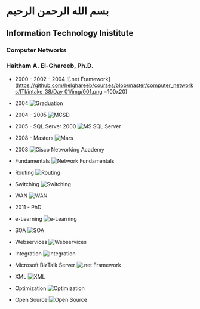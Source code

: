 # بسم الله الرحمن الرحيم

## Information Technology Inistitute

### Computer Networks

### Haitham A. El-Ghareeb, Ph.D.

- 2000 - 2002 - 2004
![.net Framework](https://github.com/helghareeb/courses/blob/master/computer_networks/ITI/intake_38/Day_01/img/001.png =100x20)

- 2004
![Graduation](https://github.com/helghareeb/courses/blob/master/computer_networks/ITI/intake_38/Day_01/img/002.jpg)

- 2004 - 2005
![MCSD](https://github.com/helghareeb/courses/blob/master/computer_networks/ITI/intake_38/Day_01/img/003.png)

- 2005 - SQL Server 2000
![MS SQL Server](https://github.com/helghareeb/courses/blob/master/computer_networks/ITI/intake_38/Day_01/img/004.jpg)

- 2008 - Masters
![Mars](https://github.com/helghareeb/courses/blob/master/computer_networks/ITI/intake_38/Day_01/img/005.jpg)

- 2008
![Cisco Networking Academy](https://github.com/helghareeb/courses/blob/master/computer_networks/ITI/intake_38/Day_01/img/006.jpg)

- Fundamentals
![Network Fundamentals](https://github.com/helghareeb/courses/blob/master/computer_networks/ITI/intake_38/Day_01/img/007.jpg)

- Routing
![Routing](https://github.com/helghareeb/courses/blob/master/computer_networks/ITI/intake_38/Day_01/img/008.jpg)

- Switching
![Switching](https://github.com/helghareeb/courses/blob/master/computer_networks/ITI/intake_38/Day_01/img/009.jpg)

- WAN
![WAN](https://github.com/helghareeb/courses/blob/master/computer_networks/ITI/intake_38/Day_01/img/010.png)

- 2011 - PhD

- e-Learning
![e-Learning](https://github.com/helghareeb/courses/blob/master/computer_networks/ITI/intake_38/Day_01/img/011.jpg)

- SOA
![SOA](https://github.com/helghareeb/courses/blob/master/computer_networks/ITI/intake_38/Day_01/img/012.jpg)

- Webservices
![Webservices](https://github.com/helghareeb/courses/blob/master/computer_networks/ITI/intake_38/Day_01/img/013.jpg)

- Integration
![Integration](https://github.com/helghareeb/courses/blob/master/computer_networks/ITI/intake_38/Day_01/img/014.jpg)

- Microsoft BizTalk Server
![.net Framework](https://github.com/helghareeb/courses/blob/master/computer_networks/ITI/intake_38/Day_01/img/015.jpg)

- XML
![XML](https://github.com/helghareeb/courses/blob/master/computer_networks/ITI/intake_38/Day_01/img/016.jpg)

- Optimization
![Optimization](https://github.com/helghareeb/courses/blob/master/computer_networks/ITI/intake_38/Day_01/img/017.jpg)

- Open Source
![Open Source](https://github.com/helghareeb/courses/blob/master/computer_networks/ITI/intake_38/Day_01/img/018.jpg)
